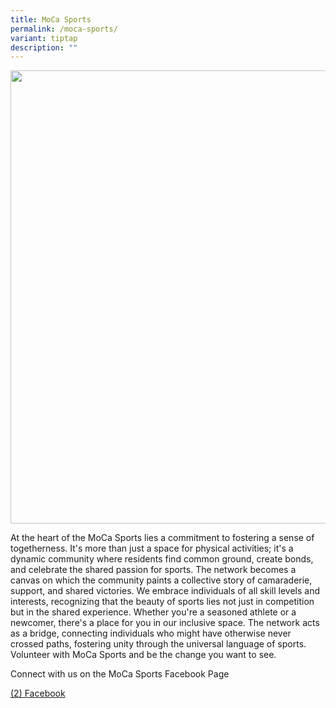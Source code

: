 ```yaml
---
title: MoCa Sports
permalink: /moca-sports/
variant: tiptap
description: ""
---
```

<div class="isomer-image-wrapper">
<img style="width: 725px; color: rgb(0, 0, 0); font-family: system-ui, -apple-system, &quot;system-ui&quot;, &quot;Segoe UI&quot;, Roboto, Oxygen, Ubuntu, Cantarell, &quot;Open Sans&quot;, &quot;Helvetica Neue&quot;, sans-serif; font-size: medium; font-style: normal; font-variant-ligatures: normal; font-variant-caps: normal; font-weight: 400; letter-spacing: normal; orphans: 2; text-align: start; text-indent: 0px; text-transform: none; widows: 2; word-spacing: 0px; -webkit-text-stroke-width: 0px; white-space: normal; text-decoration-thickness: initial; text-decoration-style: initial; text-decoration-color: initial;" height="auto" width="100%" src="https://moca.sgp1.cdn.digitaloceanspaces.com/Volunteer%20with%20Us/6569dd2a0a947202a1269559_64f704d86e53d316ac87a196_25%2520%2526%252026%2520July%25202022-2.webp">
</div>
<p>At the heart of the MoCa Sports lies a commitment to fostering a sense
of togetherness. It's more than just a space for physical activities; it's
a dynamic community where residents find common ground, create bonds, and
celebrate the shared passion for sports. The network becomes a canvas on
which the community paints a collective story of camaraderie, support,
and shared victories. We embrace individuals of all skill levels and interests,
recognizing that the beauty of sports lies not just in competition but
in the shared experience. Whether you're a seasoned athlete or a newcomer,
there's a place for you in our inclusive space. The network acts as a bridge,
connecting individuals who might have otherwise never crossed paths, fostering
unity through the universal language of sports. Volunteer with MoCa Sports
and be the change you want to see.</p>
<p>Connect with us on the MoCa Sports Facebook Page</p>
<p><a href="https://www.facebook.com/profile.php?id=100063897858666" rel="noopener noreferrer nofollow" target="_blank">(2) Facebook</a>
</p>